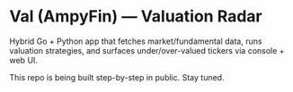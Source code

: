 # Val (AmpyFin) — Valuation Radar

Hybrid Go + Python app that fetches market/fundamental data, runs valuation strategies,
and surfaces under/over-valued tickers via console + web UI.

This repo is being built step-by-step in public. Stay tuned.

